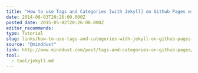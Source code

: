 ```yaml
---
title: "How to use Tags and Categories [with Jekyll] on Github Pages without Plugins"
date: 2014-08-03T20:26:00.000Z
posted_date: 2015-05-02T20:26:00.000Z
editor_recommends:
type: Tutorial
slug: links/how-to-use-tags-and-categories-with-jekyll-on-github-pages-without-plugins
source: "@minddust"
link: http://www.minddust.com/post/tags-and-categories-on-github-pages/
tool:
  - tool/jekyll.md
---
```





